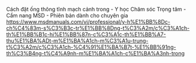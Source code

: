 Cách đặt ống thông tĩnh mạch cảnh trong - Y học Chăm sóc Trọng tâm - Cẩm nang MSD - Phiên bản dành cho chuyên gia https://www.msdmanuals.com/vi/professional/y-h%E1%BB%8Dc-ch%C4%83m-s%C3%B3c-tr%E1%BB%8Dng-t%C3%A2m/c%C3%A1ch-th%E1%BB%B1c-hi%E1%BB%87n-c%C3%A1c-th%E1%BB%A7-thu%E1%BA%ADt-m%E1%BA%A1ch-m%C3%A1u-trung-t%C3%A2m/c%C3%A1ch-%C4%91%E1%BA%B7t-%E1%BB%91ng-th%C3%B4ng-t%C4%A9nh-m%E1%BA%A1ch-c%E1%BA%A3nh-trong


